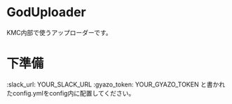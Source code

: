 # GodUploader
KMC内部で使うアップローダーです。

# 下準備
:slack_url: YOUR_SLACK_URL
:gyazo_token: YOUR_GYAZO_TOKEN
と書かれたconfig.ymlをconfig内に配置してください。

